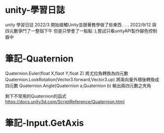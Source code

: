 # unity-學習日誌
unity 學習日誌
2022/3 開始接觸Unity並跟著教學做了些東西
.
.
.
2022/9/12 與四元數爭鬥了一整個下午 但是只學會了一點點 :),嘗試只看unityAPI製作腳色控制器中

# 筆記-Quaternion
Quaternion.Euler(float X,flaot Y,float Z)
將尤拉角轉換為四元數
Quaternion.LookRotation(Vector3.forward,Vector3.up)
將兩向量外積後轉換成四元數
Quaternion.Angle(Quaternion a,Quaternion b)
輸出兩四元數之夾角

剩下不常用的Quaternion的函式
https://docs.unity3d.com/ScriptReference/Quaternion.html
# 筆記-Input.GetAxis
